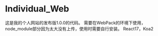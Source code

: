 # Individual_Web
这是我的个人网站的发布版1.0.0的代码。
需要在WebPack的环境下使用，node_module部分因为太大没有上传，使用时需要自行安装。
React17，Koa2
